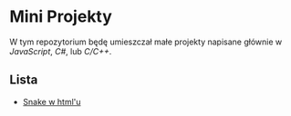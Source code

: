 # Mini Projekty
W tym repozytorium będę umieszczał małe projekty napisane głównie w *JavaScript*, *C#*, lub *C/C++*.
## Lista
- [Snake w html'u](https://github.com/lawendboy/MiniProjekty/blob/main/snake.html)
##
